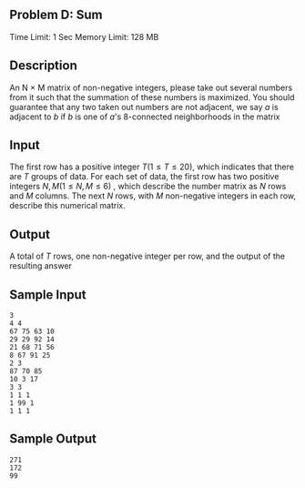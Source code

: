 ## Problem D: Sum

Time Limit: 1 Sec Memory Limit: 128 MB

## Description

An N × M matrix of non-negative integers, please take out several numbers from it such that the summation of these numbers is maximized. You should guarantee that any two taken out numbers are not adjacent, we say $a$ is adjacent to $b$ if $b$ is one of $a$'s 8-connected neighborhoods in the matrix

## Input

The first row has a positive integer $T(1≤T≤20)$, which indicates that there are $T$ groups of data.
For each set of data, the first row has two positive integers $N,M(1≤N,M≤6)$ , which describe the number matrix as $N$ rows and $M$ columns.
The next $N$ rows, with $M$ non-negative integers in each row, describe this numerical matrix.

## Output

A total of $T$ rows, one non-negative integer per row, and the output of the resulting answer

## Sample Input

```
3
4 4
67 75 63 10
29 29 92 14
21 68 71 56
8 67 91 25
2 3
87 70 85
10 3 17
3 3
1 1 1
1 99 1
1 1 1
```

## Sample Output

```
271
172
99
```
